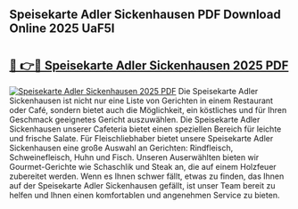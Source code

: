 ## Speisekarte Adler Sickenhausen PDF Download Online 2025 UaF5I

# <h2><a href="http://gcacwx.nevu.top/?p=Speisekarte+Adler+Sickenhausen">🔗 👉🔴 Speisekarte Adler Sickenhausen 2025 PDF</a></h2>

[![Speisekarte Adler Sickenhausen 2025 PDF](https://i.imgur.com/dBaPXMq.png)](http://gcacwx.nevu.top/?p=Speisekarte+Adler+Sickenhausen)
Die Speisekarte Adler Sickenhausen ist nicht nur eine Liste von Gerichten in einem Restaurant oder Café, sondern bietet auch die Möglichkeit, ein köstliches und für Ihren Geschmack geeignetes Gericht auszuwählen. Die Speisekarte Adler Sickenhausen unserer Cafeteria bietet einen speziellen Bereich für leichte und frische Salate. Für Fleischliebhaber bietet unsere Speisekarte Adler Sickenhausen eine große Auswahl an Gerichten: Rindfleisch, Schweinefleisch, Huhn und Fisch. Unseren Auserwählten bieten wir Gourmet-Gerichte wie Schaschlik und Steak an, die auf einem Holzfeuer zubereitet werden. Wenn es Ihnen schwer fällt, etwas zu finden, das Ihnen auf der Speisekarte Adler Sickenhausen gefällt, ist unser Team bereit zu helfen und Ihnen einen komfortablen und angenehmen Service zu bieten.
